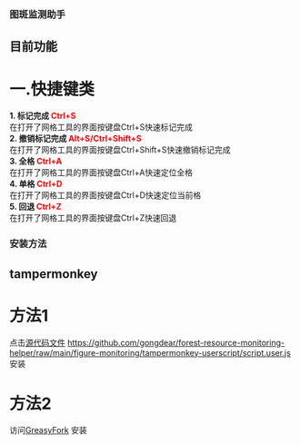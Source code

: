 ### 图斑监测助手  
## 目前功能  
# 一.快捷键类  
**1. 标记完成<font color='red'> Ctrl+S </font>**  
  在打开了网格工具的界面按键盘Ctrl+S快速标记完成  
**2. 撤销标记完成<font color='red'> Alt+S/Ctrl+Shift+S </font>**  
  在打开了网格工具的界面按键盘Ctrl+Shift+S快速撤销标记完成  
**3. 全格<font color='red'> Ctrl+A </font>**  
  在打开了网格工具的界面按键盘Ctrl+A快速定位全格  
**4. 单格<font color='red'> Ctrl+D </font>**  
  在打开了网格工具的界面按键盘Ctrl+D快速定位当前格  
**5. 回退<font color='red'> Ctrl+Z </font>**  
  在打开了网格工具的界面按键盘Ctrl+Z快速回退

### 安装方法  
## tampermonkey
# 方法1  
点击<a href="https://github.com/gongdear/forest-resource-monitoring-helper/raw/main/figure-monitoring/tampermonkey-userscript/script.user.js" title="源代码文件">源代码文件</a> https://github.com/gongdear/forest-resource-monitoring-helper/raw/main/figure-monitoring/tampermonkey-userscript/script.user.js 安装
# 方法2  
访问<a href="https://greasyfork.org/en/scripts/458995-%E5%9B%BE%E6%96%91%E7%9B%91%E6%B5%8B%E5%8A%A9%E6%89%8B" title="GreasyFork">GreasyFork</a> 安装